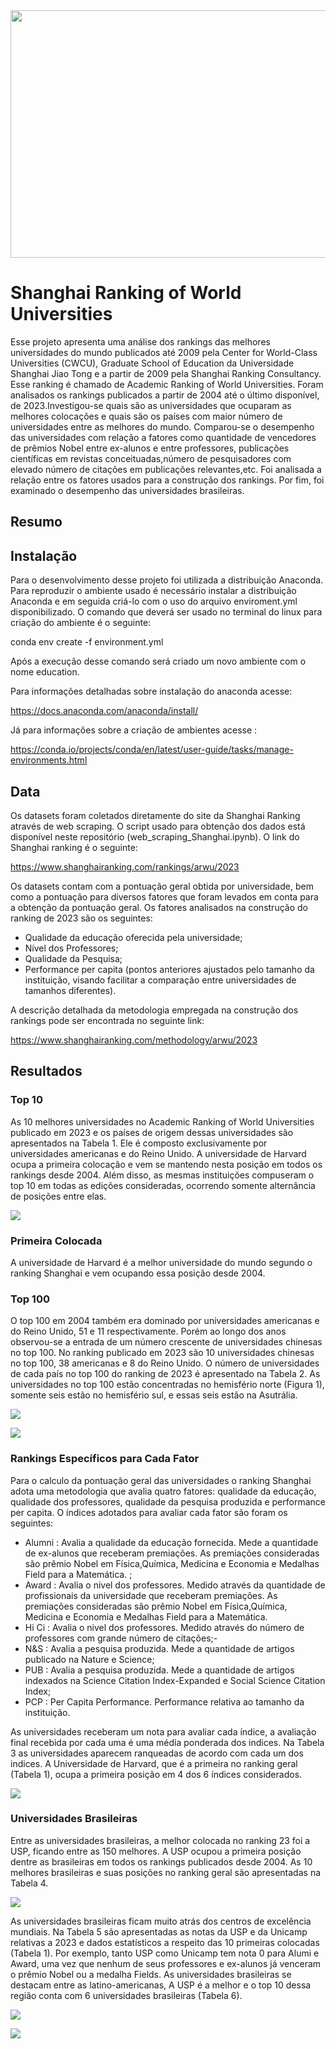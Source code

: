 <img src='/Shanghai World University Rankings/images/capa.jpeg' width=1584 height=396>

# Shanghai Ranking of World Universities

Esse projeto apresenta uma análise dos rankings das melhores universidades do mundo publicados até 2009 pela Center for World-Class Universities (CWCU), Graduate School of Education da  Universidade Shanghai Jiao Tong e a partir de 2009 pela Shanghai Ranking Consultancy. Esse ranking é chamado de Academic Ranking of World Universities. Foram analisados os rankings publicados a partir de 2004 até o último disponível, de 2023.Investigou-se quais são as universidades que ocuparam as melhores colocações e quais são os países com maior número de universidades entre as melhores do mundo. Comparou-se o desempenho das universidades com relação a fatores como quantidade de vencedores de prêmios Nobel entre ex-alunos e entre professores, publicações científicas em revistas conceituadas,número  de pesquisadores com elevado número de citações em publicações relevantes,etc. Foi analisada a relação entre os fatores usados para a construção dos rankings. Por fim, foi examinado o desempenho das universidades brasileiras.

## Resumo

## Instalação

Para o desenvolvimento desse projeto foi utilizada a distribuição Anaconda. Para reproduzir o ambiente usado é necessário instalar a distribuição Anaconda e em seguida criá-lo com o uso do arquivo enviroment.yml disponibilizado. O comando que deverá ser usado no terminal do linux para criação do ambiente é o seguinte:

conda env create -f environment.yml

Após a execução desse comando será criado um novo ambiente com o nome education. 

Para informações detalhadas sobre instalação do anaconda acesse:

https://docs.anaconda.com/anaconda/install/

Já para informações sobre a criação de ambientes acesse :

https://conda.io/projects/conda/en/latest/user-guide/tasks/manage-environments.html

## Data

Os datasets foram coletados diretamente do site da Shanghai Ranking através de web scraping. O script usado para obtenção dos dados está disponível neste repositório (web_scraping_Shanghai.ipynb). O link do Shanghai ranking é o seguinte:

https://www.shanghairanking.com/rankings/arwu/2023

Os datasets contam com a pontuação geral obtida por universidade, bem como a pontuação para diversos fatores que foram levados em conta para a obtenção da pontuação geral. Os fatores analisados na construção do ranking de 2023 são os seguintes:

- Qualidade da educação oferecida pela universidade;
- Nível dos Professores;
- Qualidade da Pesquisa;
- Performance per capita (pontos anteriores ajustados pelo tamanho da instituição, visando facilitar a comparação entre universidades de tamanhos diferentes). 

A descrição detalhada da metodologia empregada na construção dos rankings pode ser encontrada no seguinte link:

https://www.shanghairanking.com/methodology/arwu/2023

## Resultados

###  Top 10

As 10 melhores universidades no Academic Ranking of World Universities publicado em 2023 e os países de origem dessas universidades são apresentados na Tabela 1. Ele é composto exclusivamente por universidades americanas e do Reino Unido. A universidade de Harvard ocupa a primeira colocação e vem se mantendo nesta posição em todos os rankings desde 2004. Além disso, as mesmas instituições compuseram o top 10 em todas as edições consideradas, ocorrendo somente alternância de posições entre elas.

![](/Shanghai%20World%20University%20Rankings/images/1-top10_2023.png)

### Primeira Colocada

A universidade de Harvard é a melhor universidade do mundo segundo o ranking Shanghai  e vem ocupando essa posição desde 2004.

### Top 100

O top 100 em 2004 também era dominado por universidades americanas e do Reino Unido, 51 e 11 respectivamente. Porém ao longo dos anos observou-se a entrada de um número crescente de universidades chinesas no top 100. No ranking publicado em 2023 são 10 universidades chinesas no top 100, 38 americanas e 8 do Reino Unido. O número de universidades de cada país no top 100 do ranking de 2023 é apresentado na Tabela 2. As universidades no top 100 estão concentradas no hemisfério norte (Figura 1), somente seis estão no hemisfério sul, e essas seis estão na Asutrália.

![](/Shanghai%20World%20University%20Rankings/images/2-top100_2023.png)

![](/Shanghai%20World%20University%20Rankings/images/3-mapa-mundi.png)

### Rankings Específicos para Cada Fator

Para o calculo da pontuação geral das universidades o ranking Shanghai adota uma metodologia que avalia quatro fatores: qualidade da educação, qualidade dos professores, qualidade da pesquisa produzida e performance per capita. O índices adotados para avaliar cada fator são foram os seguintes:

- Alumni : Avalia a qualidade da educação fornecida. Mede a quantidade de ex-alunos que receberam premiações. As premiações consideradas são prêmio Nobel em Física,Química, Medicina e Economia e Medalhas Field para a Matemática. ;
- Award  : Avalia o nivel dos professores. Medido através da quantidade de profissionais da universidade que receberam premiações. As premiações consideradas são prêmio Nobel em Física,Química, Medicina e Economia e Medalhas Field para a Matemática. 
- Hi Ci  : Avalia o nivel dos professores. Medido através do número de professores com grande número de citações;-
- N&S    : Avalia a pesquisa produzida. Mede a quantidade de artigos publicado na Nature e Science;
- PUB    :  Avalia a pesquisa produzida. Mede a quantidade de artigos indexados na  Science Citation Index-Expanded e Social Science Citation Index;
- PCP    : Per Capita Performance. Performance relativa ao tamanho da instituição.

As universidades receberam um nota para avaliar cada índice, a avaliação final recebida por cada uma é uma média ponderada dos indices. Na Tabela 3 as universidades aparecem ranqueadas de acordo com cada um dos indices. A Universidade de Harvard, que é a primeira no ranking geral (Tabela 1), ocupa a primeira posição em 4 dos 6 índices considerados.

![](/Shanghai%20World%20University%20Rankings/images/4-ranking_fatores.png)

### Universidades Brasileiras

Entre as universidades brasileiras, a melhor colocada no ranking 23 foi a USP, ficando entre as 150 melhores. A USP ocupou a primeira posição dentre as brasileiras em todos os rankings publicados desde 2004. As 10 melhores brasileiras e suas posições no ranking geral são apresentadas na Tabela 4. 

![](/Shanghai%20World%20University%20Rankings/images/5-top_brasileiras.png)

As universidades brasileiras ficam muito atrás dos centros de excelência mundiais. Na Tabela 5 são apresentadas as notas da USP e da Unicamp relativas a 2023 e dados estatísticos a respeito das 10 primeiras colocadas (Tabela 1). Por exemplo, tanto USP como Unicamp tem nota 0 para Alumi e Award, uma vez que nenhum de seus professores e ex-alunos já venceram o prêmio Nobel ou a medalha Fields. As universidades brasileiras se destacam entre as latino-americanas, A USP é a melhor e o top 10 dessa região conta com 6 universidades brasileiras (Tabela 6).

![](/Shanghai%20World%20University%20Rankings/images/6-brasileiras_top_10.png)

![](/Shanghai%20World%20University%20Rankings/images/7-top10-latinas.png)

